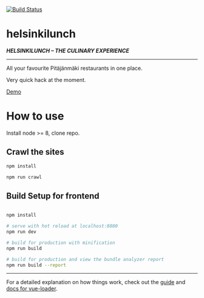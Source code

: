 [![Build Status](https://travis-ci.org/sirtawast/helsinkilunch.svg?branch=master)](https://travis-ci.org/sirtawast/helsinkilunch)

# helsinkilunch

_**HELSINKILUNCH – THE CULINARY EXPERIENCE**_

---

All your favourite Pitäjänmäki restaurants in one place.

Very quick hack at the moment.

[Demo](https://sirtawast.github.io/helsinkilunch)

# How to use

Install node >= 8, clone repo.

## Crawl the sites

``` bash
npm install

npm run crawl
```

## Build Setup for frontend

``` bash

npm install

# serve with hot reload at localhost:8080
npm run dev

# build for production with minification
npm run build

# build for production and view the bundle analyzer report
npm run build --report
```

---

For a detailed explanation on how things work, check out the [guide](http://vuejs-templates.github.io/webpack/) and [docs for vue-loader](http://vuejs.github.io/vue-loader).
